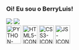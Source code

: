### Oi! Eu sou o BerryLuis! 

<div class='stats'>
  <img src='https://github-readme-stats.vercel.app/api?username=berryluis&show_icons=true&theme=dark'/>
  <img src='https://github-readme-stats.vercel.app/api/top-langs/?username=berryluis&layout=compact&theme=dark'
 </div>
  
<div class='linguagens'>
  <img alt='PYTHON-ICON' height='50' width='40' src='https://cdn.jsdelivr.net/gh/devicons/devicon/icons/python/python-original.svg'/>
  <img alt='HTML5-ICON' height='50' width='40' src='https://cdn.jsdelivr.net/gh/devicons/devicon/icons/html5/html5-original.svg'/>
  <img alt='CSS3-ICON' height='50' width='40' src='https://cdn.jsdelivr.net/gh/devicons/devicon/icons/css3/css3-original.svg'/>
  <img alt='JS-ICON' height='50' width='40' src='https://cdn.jsdelivr.net/gh/devicons/devicon/icons/javascript/javascript-original.svg'/>
</div>
